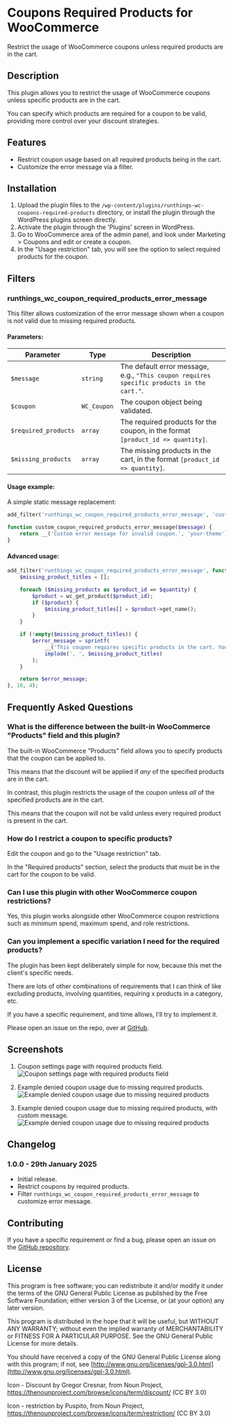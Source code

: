 # Coupons Required Products for WooCommerce

Restrict the usage of WooCommerce coupons unless required products are in the cart.

## Description

This plugin allows you to restrict the usage of WooCommerce coupons unless specific products are in the cart.

You can specify which products are required for a coupon to be valid, providing more control over your discount strategies.

## Features

- Restrict coupon usage based on all required products being in the cart.
- Customize the error message via a filter.

## Installation

1. Upload the plugin files to the `/wp-content/plugins/runthings-wc-coupons-required-products` directory, or install the plugin through the WordPress plugins screen directly.
2. Activate the plugin through the 'Plugins' screen in WordPress.
3. Go to WooCommerce area of the admin panel, and look under Marketing > Coupons and edit or create a coupon.
4. In the "Usage restriction" tab, you will see the option to select required products for the coupon.

## Filters

### runthings_wc_coupon_required_products_error_message

This filter allows customization of the error message shown when a coupon is not valid due to missing required products.

#### Parameters:

| Parameter            | Type        | Description                                                                               |
| -------------------- | ----------- | ----------------------------------------------------------------------------------------- |
| `$message`           | `string`    | The default error message, e.g., `"This coupon requires specific products in the cart."`. |
| `$coupon`            | `WC_Coupon` | The coupon object being validated.                                                        |
| `$required_products` | `array`     | The required products for the coupon, in the format `[product_id => quantity]`.           |
| `$missing_products`  | `array`     | The missing products in the cart, in the format `[product_id => quantity]`.               |

#### Usage example:

A simple static message replacement:

```php
add_filter('runthings_wc_coupon_required_products_error_message', 'custom_coupon_required_products_error_message');

function custom_coupon_required_products_error_message($message) {
    return __('Custom error message for invalid coupon.', 'your-theme');
}
```

#### Advanced usage:

```php
add_filter('runthings_wc_coupon_required_products_error_message', function ($error_message, $coupon, $required_products, $missing_products) {
    $missing_product_titles = [];

    foreach ($missing_products as $product_id => $quantity) {
        $product = wc_get_product($product_id);
        if ($product) {
            $missing_product_titles[] = $product->get_name();
        }
    }

    if (!empty($missing_product_titles)) {
        $error_message = sprintf(
            __('This coupon requires specific products in the cart. You still need to add the following products: %s', 'your-theme'),
            implode(', ', $missing_product_titles)
        );
    }

    return $error_message;
}, 10, 4);
```

## Frequently Asked Questions

### What is the difference between the built-in WooCommerce "Products" field and this plugin?

The built-in WooCommerce "Products" field allows you to specify products that the coupon can be applied to.

This means that the discount will be applied if _any_ of the specified products are in the cart.

In contrast, this plugin restricts the usage of the coupon unless _all_ of the specified products are in the cart.

This means that the coupon will not be valid unless every required product is present in the cart.

### How do I restrict a coupon to specific products?

Edit the coupon and go to the "Usage restriction" tab.

In the "Required products" section, select the products that must be in the cart for the coupon to be valid.

### Can I use this plugin with other WooCommerce coupon restrictions?

Yes, this plugin works alongside other WooCommerce coupon restrictions such as minimum spend, maximum spend, and role restrictions.

### Can you implement a specific variation I need for the required products?

The plugin has been kept deliberately simple for now, because this met the client's specific needs.

There are lots of other combinations of requirements that I can think of like excluding products, involving quantities, requiring x products in a category, etc.

If you have a specific requirement, and time allows, I'll try to implement it.

Please open an issue on the repo, over at [GitHub](https://github.com/runthings-dev/runthings-wc-coupons-required-products).

## Screenshots

1. Coupon settings page with required products field.
   ![Coupon settings page with required products field](screenshot-1.png)

2. Example denied coupon usage due to missing required products.
   ![Example denied coupon usage due to missing required products](screenshot-2.png)

3. Example denied coupon usage due to missing required products, with custom message.
   ![Example denied coupon usage due to missing required products](screenshot-3.png)

## Changelog

### 1.0.0 - 29th January 2025

- Initial release.
- Restrict coupons by required products.
- Filter `runthings_wc_coupon_required_products_error_message` to customize error message.

## Contributing

If you have a specific requirement or find a bug, please open an issue on the [GitHub repository](https://github.com/runthings-dev/runthings-wc-coupons-required-products).

## License

This program is free software; you can redistribute it and/or modify it under the terms of the GNU General Public License as published by the Free Software Foundation; either version 3 of the License, or (at your option) any later version.

This program is distributed in the hope that it will be useful, but WITHOUT ANY WARRANTY; without even the implied warranty of MERCHANTABILITY or FITNESS FOR A PARTICULAR PURPOSE. See the GNU General Public License for more details.

You should have received a copy of the GNU General Public License along with this program; if not, see [http://www.gnu.org/licenses/gpl-3.0.html](http://www.gnu.org/licenses/gpl-3.0.html).

Icon - Discount by Gregor Cresnar, from Noun Project, https://thenounproject.com/browse/icons/term/discount/ (CC BY 3.0)

Icon - restriction by Puspito, from Noun Project, https://thenounproject.com/browse/icons/term/restriction/ (CC BY 3.0)
